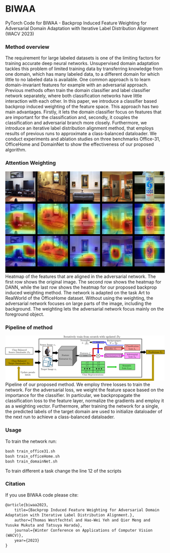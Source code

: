 # BIWAA
PyTorch Code for BIWAA - Backprop Induced Feature Weighting for Adversarial Domain Adaptation with Iterative Label Distribution Alignment (WACV 2023)


### Method overview
The requirement for large labeled datasets is one of the limiting factors for training accurate deep neural networks. Unsupervised domain adaptation tackles this problem of limited training data by transferring knowledge from one domain, which has many labeled data, to a different domain for which little to no labeled data is available. One common approach is to learn domain-invariant features for example with an adversarial approach. Previous methods often train the domain classifier and label classifier network separately, where both classification networks have little interaction with each other. In this paper, we introduce a classifier based backprop induced weighting of the feature space. This approach has two main advantages. Firstly, it lets the domain classifier focus on features that are important for the classification and, secondly, it couples the classification and adversarial branch more closely. Furthermore, we introduce an iterative label distribution alignment method, that employs results of previous runs to approximate a class-balanced dataloader. We conduct experiments and ablation studies on three benchmarks Office-31, OfficeHome and DomainNet to show the effectiveness of our proposed algorithm.

### Attention Weighting
![Alt text](figs/attention.jpg?raw=true "Attention")  
Heatmap of the features that are aligned in the adversarial network. The first row shows the original image. The second row shows the heatmap for DANN, while the last row shows the heatmap for our proposed backprop induced weighting method. The network is adapted on the task Art to RealWorld of the OfficeHome dataset. Without using the weighting, the adversarial network focuses on large parts of the image, including the background. The weighting lets the adversarial network focus mainly on the foreground object.

### Pipeline of method
![Alt text](figs/pipeline-wbg.png?raw=true "Pipeline of method")  
Pipeline of our proposed method. We employ three losses to train the network. For the adversarial loss, we weight the feature space based on the importance for the classifier. In particular, we backpropagate the classification loss to the feature layer, normalize the gradients and employ it as a weighting vector. Furthermore, after training the network for a single, the predicted labels of the target domain are used to initialize dataloader of the next run to achieve a class-balanced dataloader.

### Usage
To train the network run:

```shell
bash train_office31.sh 
bash train_officeHome.sh 
bash train_domainNet.sh 
```

To train different a task change the line 12 of the scripts


### Citation
If you use BIWAA code please cite:
```text
@article{biwaa2023, 
    title={Backprop Induced Feature Weighting for Adversarial Domain Adaptation with Iterative Label Distribution Alignment.}, 
    author={Thomas Westfechtel and Hao-Wei Yeh and Qier Meng and Yusuke Mukuta and Tatsuya Harada},
    journal={Winter Conference on Applications of Computer Vision (WACV)},
    year={2023}
}
```
